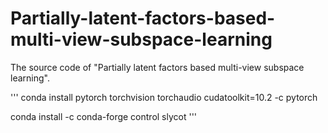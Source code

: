 # Partially-latent-factors-based-multi-view-subspace-learning

The source code of "Partially latent factors based multi-view subspace learning".



  '''
  conda install pytorch torchvision torchaudio cudatoolkit=10.2 -c pytorch
  
  conda install -c conda-forge control slycot
  '''
